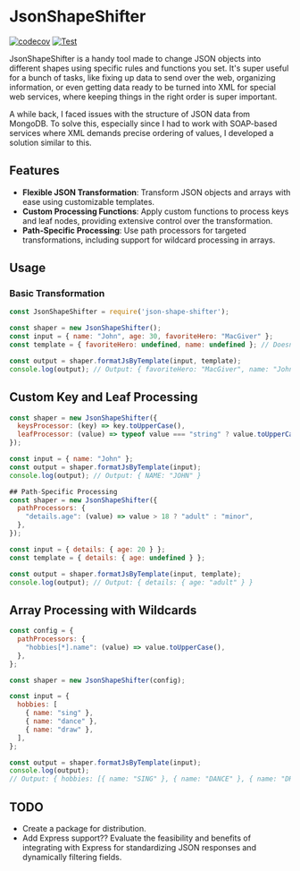 
# JsonShapeShifter

[![codecov](https://codecov.io/gh/orsiemilio/JsonShapeShifter/graph/badge.svg?token=SMTK5VI1E2)](https://codecov.io/gh/orsiemilio/JsonShapeShifter)
[![Test](https://github.com/orsiemilio/JsonShapeShifter/actions/workflows/test.yml/badge.svg)](https://github.com/orsiemilio/JsonShapeShifter/actions/workflows/test.yml)

JsonShapeShifter is a handy tool made to change JSON objects into different shapes using specific rules and functions you set. It's super useful for a bunch of tasks, like fixing up data to send over the web, organizing information, or even getting data ready to be turned into XML for special web services, where keeping things in the right order is super important.

A while back, I faced issues with the structure of JSON data from MongoDB. To solve this, especially since I had to work with SOAP-based services where XML demands precise ordering of values, I developed a solution similar to this.

## Features

- **Flexible JSON Transformation**: Transform JSON objects and arrays with ease using customizable templates.
- **Custom Processing Functions**: Apply custom functions to process keys and leaf nodes, providing extensive control over the transformation.
- **Path-Specific Processing**: Use path processors for targeted transformations, including support for wildcard processing in arrays.

## Usage

### Basic Transformation

```javascript
const JsonShapeShifter = require('json-shape-shifter');

const shaper = new JsonShapeShifter();
const input = { name: "John", age: 30, favoriteHero: "MacGiver" };
const template = { favoriteHero: undefined, name: undefined }; // Doesn't includes 'age' and 'favoriteHero' goes first

const output = shaper.formatJsByTemplate(input, template);
console.log(output); // Output: { favoriteHero: "MacGiver", name: "John" }
```

## Custom Key and Leaf Processing
```javascript
const shaper = new JsonShapeShifter({
  keysProcessor: (key) => key.toUpperCase(),
  leafProcessor: (value) => typeof value === "string" ? value.toUpperCase() : value,
});

const input = { name: "John" };
const output = shaper.formatJsByTemplate(input);
console.log(output); // Output: { NAME: "JOHN" }

## Path-Specific Processing
const shaper = new JsonShapeShifter({
  pathProcessors: {
    "details.age": (value) => value > 18 ? "adult" : "minor",
  },
});

const input = { details: { age: 20 } };
const template = { details: { age: undefined } };

const output = shaper.formatJsByTemplate(input, template);
console.log(output); // Output: { details: { age: "adult" } }
```

## Array Processing with Wildcards
```javascript
const config = {
  pathProcessors: {
    "hobbies[*].name": (value) => value.toUpperCase(),
  },
};

const shaper = new JsonShapeShifter(config);

const input = {
  hobbies: [
    { name: "sing" },
    { name: "dance" },
    { name: "draw" },
  ],
};

const output = shaper.formatJsByTemplate(input);
console.log(output);
// Output: { hobbies: [{ name: "SING" }, { name: "DANCE" }, { name: "DRAW" }] }
```

## TODO
- Create a package for distribution.
- Add Express support?? Evaluate the feasibility and benefits of integrating with Express for standardizing JSON responses and dynamically filtering fields.
